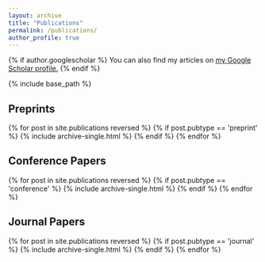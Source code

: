 ```yaml
---
layout: archive
title: "Publications"
permalink: /publications/
author_profile: true
---
```


{% if author.googlescholar %}
  You can also find my articles on <u><a href="{{author.googlescholar}}">my Google Scholar profile</a>.</u>
{% endif %}

{% include base_path %}

<h2>Preprints</h2>
{% for post in site.publications reversed %}
  {% if post.pubtype == 'preprint' %}
      {% include archive-single.html %}
  {% endif %}
{% endfor %}


<h2>Conference Papers</h2>
{% for post in site.publications reversed %}
  {% if post.pubtype == 'conference' %}
      {% include archive-single.html %}
  {% endif %}
{% endfor %}


<h2>Journal Papers</h2>
{% for post in site.publications reversed %}
  {% if post.pubtype == 'journal' %}
      {% include archive-single.html %}
  {% endif %}
{% endfor %}